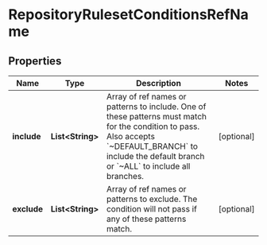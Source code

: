 

# RepositoryRulesetConditionsRefName


## Properties

| Name | Type | Description | Notes |
|------------ | ------------- | ------------- | -------------|
|**include** | **List&lt;String&gt;** | Array of ref names or patterns to include. One of these patterns must match for the condition to pass. Also accepts &#x60;~DEFAULT_BRANCH&#x60; to include the default branch or &#x60;~ALL&#x60; to include all branches. |  [optional] |
|**exclude** | **List&lt;String&gt;** | Array of ref names or patterns to exclude. The condition will not pass if any of these patterns match. |  [optional] |



